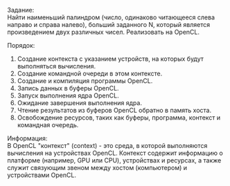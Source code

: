 Задание:</br>
Найти наименьший палиндром (число, одинаково читающееся слева направо и справа налево), больший заданного N, который является произведением двух различных чисел. Реализовать на OpenCL.

Порядок:</br>
1. Создание контекста с указанием устройств, на которых будут выполняться вычисления.</br>
2. Создание командной очереди в этом контексте.</br>
3. Создание и компиляция программы OpenCL.</br>
4. Запись данных в буферы OpenCL.</br>
5. Запуск выполнения ядра OpenCL.</br>
6. Ожидание завершения выполнения ядра.</br>
7. Чтение результатов из буферов OpenCL обратно в память хоста.</br>
8. Освобождение ресурсов, таких как буферы, программа, контекст и командная очередь.</br>

Информация:</br>
В OpenCL "контекст" (context) - это среда, в которой выполняются вычисления на устройствах OpenCL. Контекст содержит информацию о платформе (например, GPU или CPU), устройствах и ресурсах, а также служит связующим звеном между хостом (компьютером) и устройствами OpenCL.